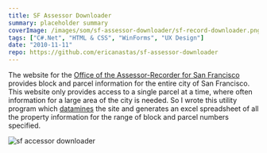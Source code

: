 ```yaml
---
title: SF Assessor Downloader
summary: placeholder summary
coverImage: /images/som/sf-assessor-downloader/sf-record-downloader.png
tags: ["C#.Net", "HTML & CSS", "WinForms", "UX Design"]
date: "2010-11-11"
repo: https://github.com/ericanastas/sf-assessor-downloader
---
```


The website for the [Office of the Assessor-Recorder for San Francisco](http://www.sfassessor.org/) provides block and parcel information for the entire city of San Francisco. This website only provides access to a single parcel at a time, where often information for a large area of the city is needed. So I wrote this utility program which [datamines](http://en.wikipedia.org/wiki/Data_mining) the site and generates an excel spreadsheet of all the property information for the range of block and parcel numbers specified.

![sf accessor downloader](/images/som/sf-assessor-downloader/sf-accessor-downloader.png)
